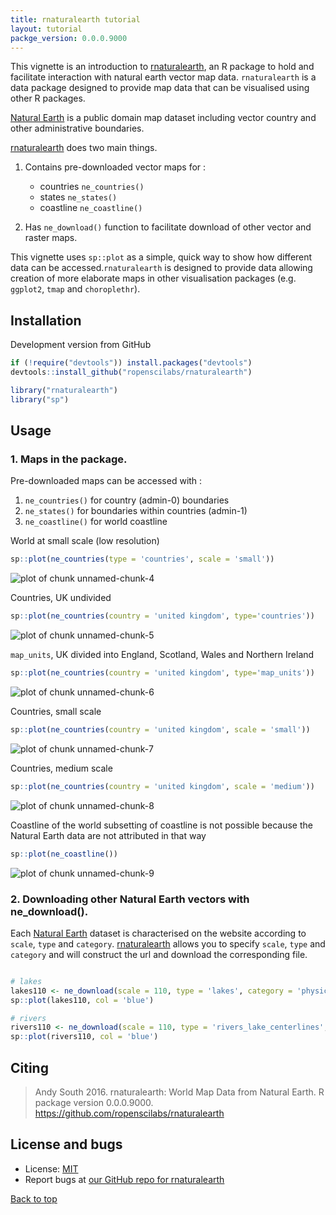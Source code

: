 ```yaml
---
title: rnaturalearth tutorial
layout: tutorial
packge_version: 0.0.0.9000
---
```




This vignette is an introduction to [rnaturalearth](https://github.com/ropenscilabs/rnaturalearth), an R package to hold and facilitate interaction with natural earth vector map data. `rnaturalearth` is a data package designed to provide map data that can be visualised using other R packages.

[Natural Earth](http://www.naturalearthdata.com/) is a public domain map dataset including vector country and other administrative boundaries.

[rnaturalearth](https://github.com/ropenscilabs/rnaturalearth) does two main things.

1. Contains pre-downloaded vector maps for :
    + countries `ne_countries()`
    + states `ne_states()`
    + coastline `ne_coastline()`

1. Has `ne_download()` function to facilitate download of other vector and raster maps.


This vignette uses `sp::plot` as a simple, quick way to show how different data can be accessed.`rnaturalearth` is designed to provide data allowing creation of more elaborate maps in other visualisation packages (e.g. `ggplot2`, `tmap` and `choroplethr`).


<section id="installation">

## Installation

Development version from GitHub


```r
if (!require("devtools")) install.packages("devtools")
devtools::install_github("ropenscilabs/rnaturalearth")
```


```r
library("rnaturalearth")
library("sp")
```

<section id="usage">

## Usage

### 1. Maps in the package.

Pre-downloaded maps can be accessed with :

1. `ne_countries()` for country (admin-0) boundaries
1. `ne_states()` for boundaries within countries (admin-1)
1. `ne_coastline()` for world coastline


World at small scale (low resolution)


```r
sp::plot(ne_countries(type = 'countries', scale = 'small'))
```

![plot of chunk unnamed-chunk-4](../assets/tutorial-images/rnaturalearth/unnamed-chunk-4-1.png)

Countries, UK undivided


```r
sp::plot(ne_countries(country = 'united kingdom', type='countries'))
```

![plot of chunk unnamed-chunk-5](../assets/tutorial-images/rnaturalearth/unnamed-chunk-5-1.png)

`map_units`, UK divided into England, Scotland, Wales and Northern Ireland


```r
sp::plot(ne_countries(country = 'united kingdom', type='map_units'))
```

![plot of chunk unnamed-chunk-6](../assets/tutorial-images/rnaturalearth/unnamed-chunk-6-1.png)

Countries, small scale


```r
sp::plot(ne_countries(country = 'united kingdom', scale = 'small'))
```

![plot of chunk unnamed-chunk-7](../assets/tutorial-images/rnaturalearth/unnamed-chunk-7-1.png)

Countries, medium scale


```r
sp::plot(ne_countries(country = 'united kingdom', scale = 'medium'))
```

![plot of chunk unnamed-chunk-8](../assets/tutorial-images/rnaturalearth/unnamed-chunk-8-1.png)

Coastline of the world subsetting of coastline is not possible because the Natural Earth data are not attributed in that way


```r
sp::plot(ne_coastline())
```

![plot of chunk unnamed-chunk-9](../assets/tutorial-images/rnaturalearth/unnamed-chunk-9-1.png)

### 2. Downloading other Natural Earth vectors with ne_download().

Each [Natural Earth](http://www.naturalearthdata.com/) dataset is characterised on the website according to `scale`, `type` and `category`. [rnaturalearth](https://github.com/ropenscilabs/rnaturalearth) allows you to specify `scale`, `type` and `category` and will construct the url and download the corresponding file.


```r

# lakes
lakes110 <- ne_download(scale = 110, type = 'lakes', category = 'physical')
sp::plot(lakes110, col = 'blue')

# rivers
rivers110 <- ne_download(scale = 110, type = 'rivers_lake_centerlines', category = 'physical')
sp::plot(rivers110, col = 'blue')
```

<section id="citing">

## Citing

> Andy South 2016. rnaturalearth: World Map Data from Natural Earth. R
  package version 0.0.0.9000. https://github.com/ropenscilabs/rnaturalearth


<section id="license_bugs">

## License and bugs

* License: [MIT](http://opensource.org/licenses/MIT)
* Report bugs at [our GitHub repo for rnaturalearth](https://github.com/ropenscilabs/rnaturalearth/issues?state=open)


[Back to top](#top)
